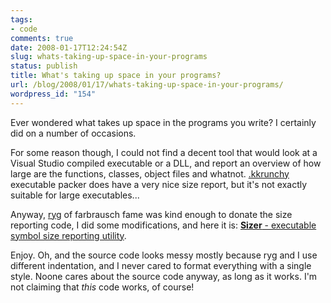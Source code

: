 ```yaml
---
tags:
- code
comments: true
date: 2008-01-17T12:24:54Z
slug: whats-taking-up-space-in-your-programs
status: publish
title: What's taking up space in your programs?
url: /blog/2008/01/17/whats-taking-up-space-in-your-programs/
wordpress_id: "154"
---
```


Ever wondered what takes up space in the programs you write? I certainly did on a number of occasions.

For some reason though, I could not find a decent tool that would look at a Visual Studio compiled executable or a DLL, and report an overview of how large are the functions, classes, object files and whatnot. [.kkrunchy](http://farbrausch.com/~fg/kkrunchy/) executable packer does have a very nice size report, but it's not exactly suitable for large executables...

Anyway, [ryg](http://farbrausch.com/~fg/) of farbrausch fame was kind enough to donate the size reporting code, I did some modifications, and here it is: [**Sizer** - executable symbol size reporting utility](http://aras-p.info/projSizer.html).

Enjoy. Oh, and the source code looks messy mostly because ryg and I use different indentation, and I never cared to format everything with a single style. Noone cares about the source code anyway, as long as it works. I'm not claiming that _this_ code works, of course!
